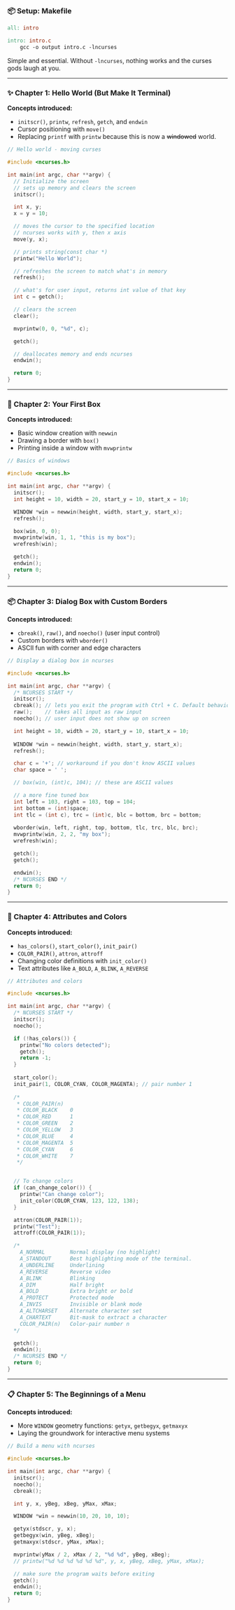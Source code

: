 ### 📦 Setup: Makefile

```makefile
all: intro

intro: intro.c
	gcc -o output intro.c -lncurses
```

Simple and essential. Without `-lncurses`, nothing works and the curses gods laugh at you.

---

### ✨ Chapter 1: Hello World (But Make It Terminal)

**Concepts introduced:**

* `initscr()`, `printw`, `refresh`, `getch`, and `endwin`
* Cursor positioning with `move()`
* Replacing `printf` with `printw` because this is now a ~~windowed~~ world.

```c
// Hello world - moving curses

#include <ncurses.h>

int main(int argc, char **argv) {
  // Initialize the screen
  // sets up memory and clears the screen
  initscr();

  int x, y;
  x = y = 10;

  // moves the cursor to the specified location
  // ncurses works with y, then x axis
  move(y, x);

  // prints string(const char *)
  printw("Hello World");

  // refreshes the screen to match what's in memory
  refresh();

  // what's for user input, returns int value of that key
  int c = getch();

  // clears the screen
  clear();

  mvprintw(0, 0, "%d", c);

  getch();

  // deallocates memory and ends ncurses
  endwin();

  return 0;
}
```

---

### 🧱 Chapter 2: Your First Box

**Concepts introduced:**

* Basic window creation with `newwin`
* Drawing a border with `box()`
* Printing inside a window with `mvwprintw`

```c
// Basics of windows

#include <ncurses.h>

int main(int argc, char **argv) {
  initscr();
  int height = 10, width = 20, start_y = 10, start_x = 10;

  WINDOW *win = newwin(height, width, start_y, start_x);
  refresh();

  box(win, 0, 0);
  mvwprintw(win, 1, 1, "this is my box");
  wrefresh(win);

  getch();
  endwin();
  return 0;
}
```

---

### 📦 Chapter 3: Dialog Box with Custom Borders

**Concepts introduced:**

* `cbreak()`, `raw()`, and `noecho()` (user input control)
* Custom borders with `wborder()`
* ASCII fun with corner and edge characters

```c
// Display a dialog box in ncurses

#include <ncurses.h>

int main(int argc, char **argv) {
  /* NCURSES START */
  initscr();
  cbreak(); // lets you exit the program with Ctrl + C. Default behavior
  raw();    // takes all input as raw input
  noecho(); // user input does not show up on screen

  int height = 10, width = 20, start_y = 10, start_x = 10;
  
  WINDOW *win = newwin(height, width, start_y, start_x);
  refresh();

  char c = '+'; // workaround if you don't know ASCII values
  char space = ' ';

  // box(win, (int)c, 104); // these are ASCII values

  // a more fine tuned box
  int left = 103, right = 103, top = 104;
  int bottom = (int)space;
  int tlc = (int c), trc = (int)c, blc = bottom, brc = bottom;
  
  wborder(win, left, right, top, bottom, tlc, trc, blc, brc);
  mvwprintw(win, 2, 2, "my box");
  wrefresh(win);

  getch();
  getch();

  endwin();
  /* NCURSES END */
  return 0;
}
```

---

### 🎨 Chapter 4: Attributes and Colors

**Concepts introduced:**

* `has_colors()`, `start_color()`, `init_pair()`
* `COLOR_PAIR()`, `attron`, `attroff`
* Changing color definitions with `init_color()`
* Text attributes like `A_BOLD`, `A_BLINK`, `A_REVERSE`

```c
// Attributes and colors

#include <ncurses.h>

int main(int argc, char **argv) {
  /* NCURSES START */
  initscr();
  noecho();

  if (!has_colors()) {
    printw("No colors detected");
    getch();
    return -1;
  }
  
  start_color();
  init_pair(1, COLOR_CYAN, COLOR_MAGENTA); // pair number 1
  
  /*
   * COLOR_PAIR(n)
   * COLOR_BLACK    0
   * COLOR_RED      1
   * COLOR_GREEN    2
   * COLOR_YELLOW   3
   * COLOR_BLUE     4
   * COLOR_MAGENTA  5
   * COLOR_CYAN     6
   * COLOR_WHITE    7
   */


  // To change colors
  if (can_change_color()) {
    printw("Can change color");
    init_color(COLOR_CYAN, 123, 122, 138);
  }

  attron(COLOR_PAIR(1));
  printw("Test");
  attroff(COLOR_PAIR(1));

  /*
    A_NORMAL        Normal display (no highlight)
    A_STANDOUT      Best highlighting mode of the terminal.
    A_UNDERLINE     Underlining
    A_REVERSE       Reverse video
    A_BLINK         Blinking
    A_DIM           Half bright
    A_BOLD          Extra bright or bold
    A_PROTECT       Protected mode
    A_INVIS         Invisible or blank mode
    A_ALTCHARSET    Alternate character set
    A_CHARTEXT      Bit-mask to extract a character
    COLOR_PAIR(n)   Color-pair number n
  */

  getch();
  endwin();
  /* NCURSES END */
  return 0;
}
```

---

### 📋 Chapter 5: The Beginnings of a Menu

**Concepts introduced:**

* More `WINDOW` geometry functions: `getyx`, `getbegyx`, `getmaxyx`
* Laying the groundwork for interactive menu systems

```c
// Build a menu with ncurses

#include <ncurses.h>

int main(int argc, char **argv) {
  initscr();
  noecho();
  cbreak();

  int y, x, yBeg, xBeg, yMax, xMax;

  WINDOW *win = newwin(10, 20, 10, 10);

  getyx(stdscr, y, x);
  getbegyx(win, yBeg, xBeg);
  getmaxyx(stdscr, yMax, xMax);

  mvprintw(yMax / 2, xMax / 2, "%d %d", yBeg, xBeg);
  // printw("%d %d %d %d %d %d", y, x, yBeg, xBeg, yMax, xMax);

  // make sure the program waits before exiting
  getch();
  endwin();
  return 0;
}
```
